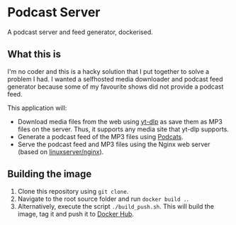 # Podcast Server
A podcast server and feed generator, dockerised.

## What this is

I'm no coder and this is a hacky solution that I put together to solve a problem I had. I wanted a selfhosted media downloader and podcast feed generator because some of my favourite shows did not provide a podcast feed.

This application will:

- Download media files from the web using [yt-dlp](https://github.com/yt-dlp/yt-dlp) as save them as MP3 files on the server. Thus, it supports any media site that yt-dlp supports.
- Generate a podcast feed of the MP3 files using [Podcats](https://github.com/jakubroztocil/podcats).
- Serve the podcast feed and MP3 files using the Nginx web server (based on [linuxserver/nginx](https://hub.docker.com/r/linuxserver/nginx)).

## Building the image

1. Clone this repository using `git clone`.
2. Navigate to the root source folder and run `docker build .`.
3. Alternatively, execute the script `./build_push.sh`. This will build the image, tag it and push it to [Docker Hub](https://hub.docker.com).
